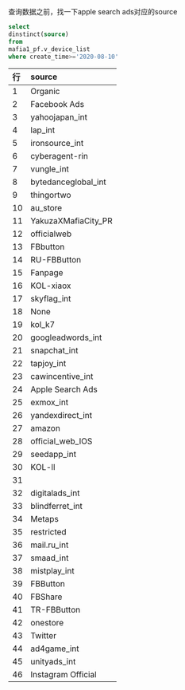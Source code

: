 查询数据之前，找一下apple search ads对应的source

```sql
select
dinstinct(source)
from
mafia1_pf.v_device_list
where create_time>='2020-08-10'
```

| 行   | source              |
| :--- | :------------------ |
| 1    | Organic             |
| 2    | Facebook Ads        |
| 3    | yahoojapan_int      |
| 4    | lap_int             |
| 5    | ironsource_int      |
| 6    | cyberagent-rin      |
| 7    | vungle_int          |
| 8    | bytedanceglobal_int |
| 9    | thingortwo          |
| 10   | au_store            |
| 11   | YakuzaXMafiaCity_PR |
| 12   | officialweb         |
| 13   | FBbutton            |
| 14   | RU-FBButton         |
| 15   | Fanpage             |
| 16   | KOL-xiaox           |
| 17   | skyflag_int         |
| 18   | None                |
| 19   | kol_k7              |
| 20   | googleadwords_int   |
| 21   | snapchat_int        |
| 22   | tapjoy_int          |
| 23   | cawincentive_int    |
| 24   | Apple Search Ads    |
| 25   | exmox_int           |
| 26   | yandexdirect_int    |
| 27   | amazon              |
| 28   | official_web_IOS    |
| 29   | seedapp_int         |
| 30   | KOL-ll              |
| 31   |                     |
| 32   | digitalads_int      |
| 33   | blindferret_int     |
| 34   | Metaps              |
| 35   | restricted          |
| 36   | mail.ru_int         |
| 37   | smaad_int           |
| 38   | mistplay_int        |
| 39   | FBButton            |
| 40   | FBShare             |
| 41   | TR-FBButton         |
| 42   | onestore            |
| 43   | Twitter             |
| 44   | ad4game_int         |
| 45   | unityads_int        |
| 46   | Instagram Official  |